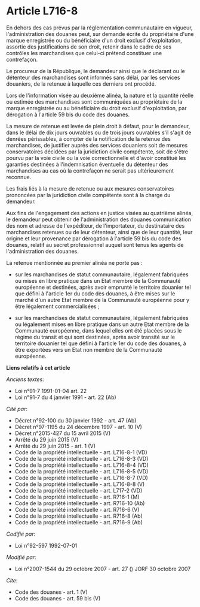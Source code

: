 # Article L716-8

En dehors des cas prévus par la réglementation communautaire en vigueur, l'administration des douanes peut, sur demande
écrite du propriétaire d'une marque enregistrée ou du bénéficiaire d'un droit exclusif d'exploitation, assortie des
justifications de son droit, retenir dans le cadre de ses contrôles les marchandises que celui-ci prétend constituer une
contrefaçon. 

Le procureur de la République, le demandeur ainsi que le déclarant ou le détenteur des marchandises sont informés sans délai,
par les services douaniers, de la retenue à laquelle ces derniers ont procédé. 

Lors de l'information visée au deuxième alinéa, la nature et la quantité réelle ou estimée des marchandises sont communiquées
au propriétaire de la marque enregistrée ou au bénéficiaire du droit exclusif d'exploitation, par dérogation à l'article 59
bis du code des douanes. 

La mesure de retenue est levée de plein droit à défaut, pour le demandeur, dans le délai de dix jours ouvrables ou de trois
jours ouvrables s'il s'agit de denrées périssables, à compter de la notification de la retenue des marchandises, de justifier
auprès des services douaniers soit de mesures conservatoires décidées par la juridiction civile compétente, soit de s'être
pourvu par la voie civile ou la voie correctionnelle et d'avoir constitué les garanties destinées à l'indemnisation
éventuelle du détenteur des marchandises au cas où la contrefaçon ne serait pas ultérieurement reconnue. 

Les frais liés à la mesure de retenue ou aux mesures conservatoires prononcées par la juridiction civile compétente sont à la
charge du demandeur. 

Aux fins de l'engagement des actions en justice visées au quatrième alinéa, le demandeur peut obtenir de l'administration des
douanes communication des nom et adresse de l'expéditeur, de l'importateur, du destinataire des marchandises retenues ou de
leur détenteur, ainsi que de leur quantité, leur origine et leur provenance par dérogation à l'article 59 bis du code des
douanes, relatif au secret professionnel auquel sont tenus les agents de l'administration des douanes. 

La retenue mentionnée au premier alinéa ne porte pas :

- sur les marchandises de statut communautaire, légalement fabriquées ou mises en libre pratique dans un Etat membre de la
Communauté européenne et destinées, après avoir emprunté le territoire douanier tel que défini à l'article 1er du code des
douanes, à être mises sur le marché d'un autre Etat membre de la Communauté européenne pour y être légalement
commercialisées ;

- sur les marchandises de statut communautaire, légalement fabriquées ou légalement mises en libre pratique dans un autre
Etat membre de la Communauté européenne, dans lequel elles ont été placées sous le régime du transit et qui sont destinées,
après avoir transité sur le territoire douanier tel que défini à l'article 1er du code des douanes, à être exportées vers un
Etat non membre de la Communauté européenne.

**Liens relatifs à cet article**

_Anciens textes_:

  - Loi n°91-7 1991-01-04 art. 22
  - Loi n°91-7 du 4 janvier 1991 - art. 22 (Ab)

_Cité par_:

  - Décret n°92-100 du 30 janvier 1992 - art. 47 (Ab)
  - Décret n°97-1195 du 24 décembre 1997 - art. 10 (V)
  - Décret n°2015-427 du 15 avril 2015 (V)
  - Arrêté du 29 juin 2015 (V)
  - Arrêté du 29 juin 2015 - art. 1 (V)
  - Code de la propriété intellectuelle - art. L716-8-1 (VD)
  - Code de la propriété intellectuelle - art. L716-8-3 (VD)
  - Code de la propriété intellectuelle - art. L716-8-4 (VD)
  - Code de la propriété intellectuelle - art. L716-8-5 (VD)
  - Code de la propriété intellectuelle - art. L716-8-7 (VD)
  - Code de la propriété intellectuelle - art. L716-8-8 (V)
  - Code de la propriété intellectuelle - art. L717-2 (VD)
  - Code de la propriété intellectuelle - art. R716-1 (M)
  - Code de la propriété intellectuelle - art. R716-10 (Ab)
  - Code de la propriété intellectuelle - art. R716-6 (V)
  - Code de la propriété intellectuelle - art. R716-8 (Ab)
  - Code de la propriété intellectuelle - art. R716-9 (Ab)

_Codifié par_:

  - Loi n°92-597 1992-07-01

_Modifié par_:

  - Loi n°2007-1544 du 29 octobre 2007 - art. 27 () JORF 30 octobre 2007

_Cite_:

  - Code des douanes - art. 1 (V)
  - Code des douanes - art. 59 bis (V)
